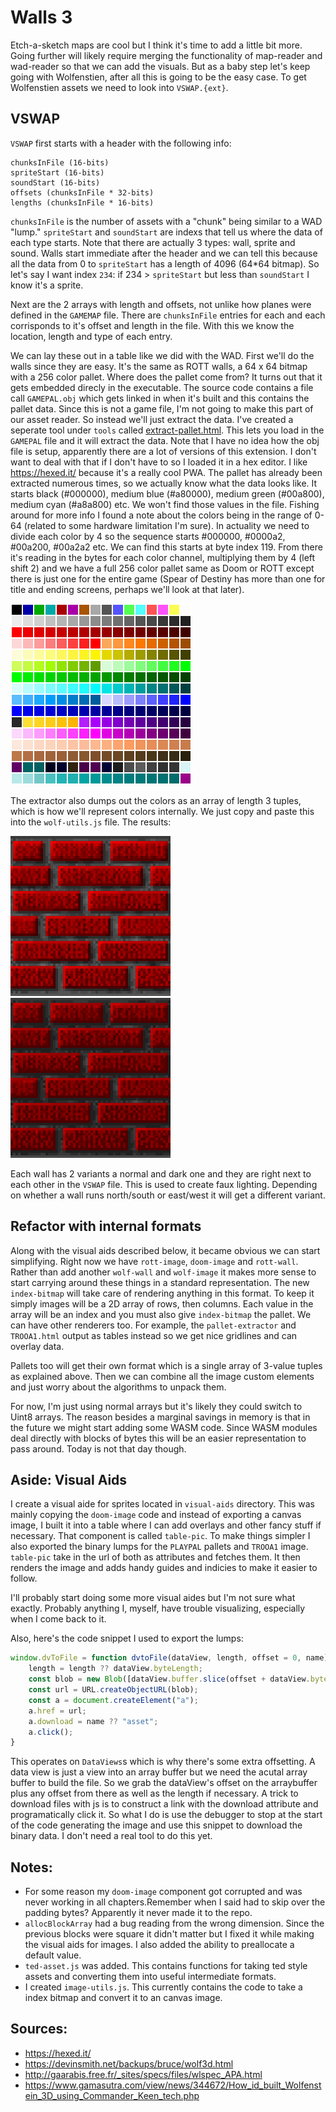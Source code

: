 Walls 3
=======

Etch-a-sketch maps are cool but I think it's time to add a little bit more.  Going further will likely require merging the functionality of map-reader and wad-reader so that we can add the visuals.  But as a baby step let's keep going with Wolfenstien, after all this is going to be the easy case.  To get Wolfenstien assets we need to look into `VSWAP.{ext}`.

VSWAP
-----

`VSWAP` first starts with a header with the following info:

```
chunksInFile (16-bits)
spriteStart (16-bits)
soundStart (16-bits)
offsets (chunksInFile * 32-bits)
lengths (chunksInFile * 16-bits)
```

`chunksInFile` is the number of assets with a "chunk" being similar to a WAD "lump."  `spriteStart` and `soundStart` are indexs that tell us where the data of each type starts.  Note that there are actually 3 types: wall, sprite and sound.  Walls start immediate after the header and we can tell this because all the data from 0 to `spriteStart` has a length of 4096 (64*64 bitmap).  So let's say I want index `234`: if 234 > `spriteStart` but less than `soundStart` I know it's a sprite.  

Next are the 2 arrays with length and offsets, not unlike how planes were defined in the `GAMEMAP` file.  There are `chunksInFile` entries for each and each corrisponds to it's offset and length in the file.  With this we know the location, length and type of each entry.

We can lay these out in a table like we did with the WAD.  First we'll do the walls since they are easy.  It's the same as ROTT walls, a 64 x 64 bitmap with a 256 color pallet.  Where does the pallet come from?  It turns out that it gets embedded direcly in the executable.  The source code contains a file call `GAMEPAL.obj` which gets linked in when it's built and this contains the pallet data.  Since this is not a game file, I'm not going to make this part of our asset reader.  So instead we'll just extract the data.  I've created a seperate tool under `tools` called [extract-pallet.html](../tools/extract-pallet.html).  This lets you load in the `GAMEPAL` file and it will extract the data.  Note that I have no idea how the obj file is setup, apparently there are a lot of versions of this extension.  I don't want to deal with that if I don't have to so I loaded it in a hex editor.  I like https://hexed.it/ because it's a really cool PWA.  The pallet has already been extracted numerous times, so we actually know what the data looks like.  It starts black (#000000), medium blue (#a80000), medium green (#00a800), medium cyan (#a8a800) etc.  We won't find those values in the file.  Fishing around for more info I found a note about the colors being in the range of 0-64 (related to some hardware limitation I'm sure).  In actuality we need to divide each color by 4 so the sequence starts #000000, #0000a2, #00a200, #00a2a2 etc.  We can find this starts at byte index 119.  From there it's reading in the bytes for each color channel, multiplying them by 4 (left shift 2) and we have a full 256 color pallet same as Doom or ROTT except there is just one for the entire game (Spear of Destiny has more than one for title and ending screens, perhaps we'll look at that later).

![wolf-pallet](wolf-pallet.png)

The extractor also dumps out the colors as an array of length 3 tuples, which is how we'll represent colors internally.  We just copy and paste this into the `wolf-utils.js` file.  The results:

![wolf-brick-normal](wolf-brick-normal.png)
![wolf-brick-dark](wolf-brick-dark.png)

Each wall has 2 variants a normal and dark one and they are right next to each other in the `VSWAP` file.  This is used to create faux lighting. Depending on whether a wall runs north/south or east/west it will get a different variant.

Refactor with internal formats
------------------------------

Along with the visual aids described below, it became obvious we can start simplifying.  Right now we have `rott-image`, `doom-image` and `rott-wall`.  Rather than add another `wolf-wall` and `wolf-image` it makes more sense to start carrying around these things in a standard representation.  The new `index-bitmap` will take care of rendering anything in this format.  To keep it simply images will be a 2D array of rows, then columns.  Each value in the array will be an index and you must also give `index-bitmap` the pallet.  We can have other renderers too.  For example, the `pallet-extractor` and `TROOA1.html` output as tables instead so we get nice gridlines and can overlay data.

Pallets too will get their own format which is a single array of 3-value tuples as explained above.  Then we can combine all the image custom elements and just worry about the algorithms to unpack them.

For now, I'm just using normal arrays but it's likely they could switch to Uint8 arrays. The reason besides a marginal savings in memory is that in the future we might start adding some WASM code.  Since WASM modules deal directly with blocks of bytes this will be an easier representation to pass around.  Today is not that day though.

Aside: Visual Aids
------------------

I create a visual aide for sprites located in `visual-aids` directory.  This was mainly copying the `doom-image` code and instead of exporting a canvas image, I built it into a table where I can add overlays and other fancy stuff if necessary.  That component is called `table-pic`. To make things simpler I also exported the binary lumps for the `PLAYPAL` pallets and `TROOA1` image.  `table-pic` take in the url of both as attributes and fetches them.  It then renders the image and adds handy guides and indicies to make it easier to follow.

I'll probably start doing some more visual aides but I'm not sure what exactly.  Probably anything I, myself, have trouble visualizing, especially when I come back to it.

Also, here's the code snippet I used to export the lumps:

```js
window.dvToFile = function dvtoFile(dataView, length, offset = 0, name){
    length = length ?? dataView.byteLength;
    const blob = new Blob([dataView.buffer.slice(offset + dataView.byteOffset, offset + dataView.byteOffset + length)]);
    const url = URL.createObjectURL(blob);
    const a = document.createElement("a");
    a.href = url;
    a.download = name ?? "asset";
    a.click();
}
```
This operates on `DataViews`s which is why there's some extra offsetting.  A data view is just a view into an array buffer but we need the acutal array buffer to build the file.  So we grab the dataView's offset on the arraybuffer plus any offset from there as well as the length if necessary.  A trick to download files with js is to construct a link with the download attribute and programatically click it.  So what I do is use the debugger to stop at the start of the code generating the image and use this snippet to download the binary data.  I don't need a real tool to do this yet.

Notes:
------

- For some reason my `doom-image` component got corrupted and was never working in all chapters.Remember when I said had to skip over the padding bytes? Apparently it never made it to the repo.
- `allocBlockArray` had a bug reading from the wrong dimension.  Since the previous blocks were square it didn't matter but I fixed it while making the visual aids for images.  I also added the ability to preallocate a default value.
- `ted-asset.js` was added.  This contains functions for taking ted style assets and converting them into useful intermediate formats.
- I created `image-utils.js`.  This currently contains the code to take a index bitmap and convert it to an canvas image.

Sources:
-------
- https://hexed.it/
- https://devinsmith.net/backups/bruce/wolf3d.html
- http://gaarabis.free.fr/_sites/specs/files/wlspec_APA.html
- https://www.gamasutra.com/view/news/344672/How_id_built_Wolfenstein_3D_using_Commander_Keen_tech.php